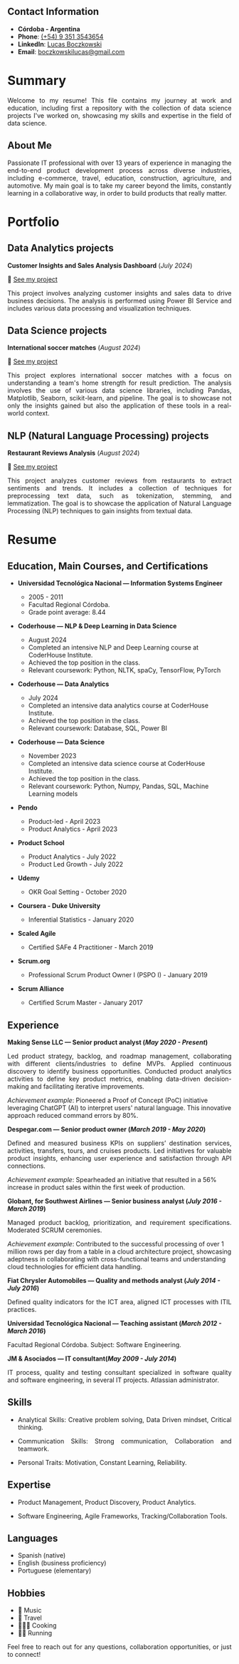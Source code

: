## Contact Information
- **Córdoba - Argentina**
- **Phone**: [(+54) 9 351 3543654](tel:+543513543654)
- **LinkedIn**: [Lucas Boczkowski](https://www.linkedin.com/in/lucasboczkowski/)
- **Email**: [boczkowskilucas@gmail.com](mailto:boczkowskilucas@gmail.com)

# Summary
<p align="justify"> Welcome to my resume! This file contains my journey at work and education, including first a repository with the collection of data science projects I've worked on, showcasing my skills and expertise in the field of data science. </p>

## About Me
<p align="justify"> Passionate IT professional with over 13 years of experience in managing the end-to-end product development process across diverse industries, including e-commerce, travel, education, construction, agriculture, and automotive.
My main goal is to take my career beyond the limits, constantly learning in a collaborative way, in order to build products that really matter. </p>

# Portfolio
## Data Analytics projects 
**Customer Insights and Sales Analysis Dashboard** (_July 2024_)

🚀 [See my project](https://github.com/LucasIBoczkowski/Portfolio/tree/main/Customer%20Insights%20and%20Sales%20Analysis%20Dashboard)
<p align="justify"> This project involves analyzing customer insights and sales data to drive business decisions. The analysis is performed using Power BI Service and includes various data processing and visualization techniques. </p>

## Data Science projects 
**International soccer matches** (_August 2024_)

🚀 [See my project](https://github.com/LucasIBoczkowski/Portfolio/tree/main/International%20Soccer%20Matches)
<p align="justify"> This project explores international soccer matches with a focus on understanding a team's home strength for result prediction. The analysis involves the use of various data science libraries, including Pandas, Matplotlib, Seaborn, scikit-learn, and pipeline. The goal is to showcase not only the insights gained but also the application of these tools in a real-world context. </p>

## NLP (Natural Language Processing) projects 
**Restaurant Reviews Analysis** (_August 2024_)

🚀 [See my project](https://github.com/LucasIBoczkowski/Portfolio/tree/main/Restaurant%20Reviews%20Analysis)
<p align="justify"> This project analyzes customer reviews from restaurants to extract sentiments and trends. It includes a collection of techniques for preprocessing text data, such as tokenization, stemming, and lemmatization. The goal is to showcase the application of Natural Language Processing (NLP) techniques to gain insights from textual data. </p>


# Resume
## Education, Main Courses, and Certifications
- **Universidad Tecnológica Nacional — Information Systems Engineer**
  - 2005 - 2011
  - Facultad Regional Córdoba.
  - Grade point average: 8.44

- **Coderhouse — NLP & Deep Learning in Data Science**
  - August 2024
  - Completed an intensive NLP and Deep Learning course at CoderHouse Institute.
  - Achieved the top position in the class.
  - Relevant coursework: Python, NLTK, spaCy, TensorFlow, PyTorch

- **Coderhouse — Data Analytics**
  - July 2024
  - Completed an intensive data analytics course at CoderHouse Institute.
  - Achieved the top position in the class.
  - Relevant coursework: Database, SQL, Power BI

- **Coderhouse — Data Science**
  - November 2023
  - Completed an intensive data science course at CoderHouse Institute.
  - Achieved the top position in the class.
  - Relevant coursework: Python, Numpy, Pandas, SQL, Machine Learning models

- **Pendo**
  - Product-led - April 2023
  - Product Analytics - April 2023

- **Product School**
  - Product Analytics - July 2022
  - Product Led Growth - July 2022

- **Udemy**
  - OKR Goal Setting - October 2020

- **Coursera - Duke University**
  - Inferential Statistics - January 2020

- **Scaled Agile**
  - Certified SAFe 4 Practitioner - March 2019

- **Scrum.org**
  - Professional Scrum Product Owner I (PSPO I) - January 2019

- **Scrum Alliance**
  - Certified Scrum Master - January 2017

## Experience
**Making Sense LLC — Senior product analyst (_May 2020 - Present_)**
<p align="justify"> Led product strategy, backlog, and roadmap management, collaborating with different clients/industries to define MVPs. Applied continuous discovery to identify business opportunities. Conducted product analytics activities to define key product metrics, enabling data-driven decision-making and facilitating iterative improvements.

_Achievement example_: Pioneered a Proof of Concept (PoC) initiative leveraging ChatGPT (AI) to interpret users' natural language. This innovative approach reduced command errors by 80%. </p>

**Despegar.com — Senior product owner (_March 2019 - May 2020_)**
<p align="justify"> Defined and measured business KPIs on suppliers’ destination services, activities, transfers, tours, and cruises products. Led initiatives for valuable product insights, enhancing user experience and satisfaction through API connections.

_Achievement example_: Spearheaded an initiative that resulted in a 56% increase in product sales within the first week of production. </p>

**Globant, for Southwest Airlines — Senior business analyst (_July 2016 - March 2019_)**
<p align="justify"> Managed product backlog, prioritization, and requirement specifications. Moderated SCRUM ceremonies.

_Achievement example_: Contributed to the successful processing of over 1 million rows per day from a table in a cloud architecture project, showcasing adeptness in collaborating with cross-functional teams and understanding cloud technologies for efficient data handling. </p>

**Fiat Chrysler Automobiles — Quality and methods analyst (_July 2014 - July 2016_)**
<p align="justify"> Defined quality indicators for the ICT area, aligned ICT processes with ITIL practices. </p>

**Universidad Tecnológica Nacional — Teaching assistant (_March 2012 - March 2016_)**
<p align="justify"> Facultad Regional Córdoba. Subject: Software Engineering. </p>

**JM & Asociados — IT consultant(_May 2009 - July 2014_)**
<p align="justify"> IT process, quality and testing consultant specialized in software quality and software engineering, in several IT projects. Atlassian administrator. </p>

## Skills
- <p align="justify"> Analytical Skills: Creative problem solving, Data Driven mindset, Critical thinking. </p>
- <p align="justify"> Communication Skills: Strong communication, Collaboration and teamwork. </p>
- <p align="justify"> Personal Traits: Motivation, Constant Learning, Reliability. </p>

## Expertise
- <p align="justify"> Product Management, Product Discovery, Product Analytics. </p>
- <p align="justify"> Software Engineering, Agile Frameworks, Tracking/Collaboration Tools. </p>

## Languages
- Spanish (native)
- English (business proficiency)
- Portuguese (elementary)

## Hobbies
- 🎸 Music
- 🛫 Travel
- 👨🏼‍🍳 Cooking
- 🏃🏼 Running

<p align="justify"> Feel free to reach out for any questions, collaboration opportunities, or just to connect! </p>

